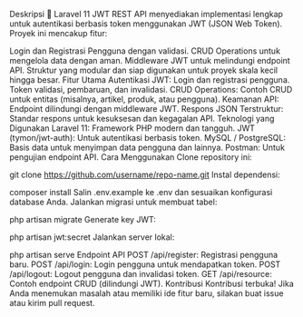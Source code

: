 Deskripsi
🚀 Laravel 11 JWT REST API menyediakan implementasi lengkap untuk autentikasi berbasis token menggunakan JWT (JSON Web Token). Proyek ini mencakup fitur:

Login dan Registrasi Pengguna dengan validasi.
CRUD Operations untuk mengelola data dengan aman.
Middleware JWT untuk melindungi endpoint API.
Struktur yang modular dan siap digunakan untuk proyek skala kecil hingga besar.
Fitur Utama
Autentikasi JWT:
Login dan registrasi pengguna.
Token validasi, pembaruan, dan invalidasi.
CRUD Operations:
Contoh CRUD untuk entitas (misalnya, artikel, produk, atau pengguna).
Keamanan API:
Endpoint dilindungi dengan middleware JWT.
Respons JSON Terstruktur:
Standar respons untuk kesuksesan dan kegagalan API.
Teknologi yang Digunakan
Laravel 11: Framework PHP modern dan tangguh.
JWT (tymon/jwt-auth): Untuk autentikasi berbasis token.
MySQL / PostgreSQL: Basis data untuk menyimpan data pengguna dan lainnya.
Postman: Untuk pengujian endpoint API.
Cara Menggunakan
Clone repository ini:

git clone https://github.com/username/repo-name.git
Instal dependensi:

composer install
Salin .env.example ke .env dan sesuaikan konfigurasi database Anda.
Jalankan migrasi untuk membuat tabel:

php artisan migrate
Generate key JWT:

php artisan jwt:secret
Jalankan server lokal:

php artisan serve
Endpoint API
POST /api/register: Registrasi pengguna baru.
POST /api/login: Login pengguna untuk mendapatkan token.
POST /api/logout: Logout pengguna dan invalidasi token.
GET /api/resource: Contoh endpoint CRUD (dilindungi JWT).
Kontribusi
Kontribusi terbuka! Jika Anda menemukan masalah atau memiliki ide fitur baru, silakan buat issue atau kirim pull request.
